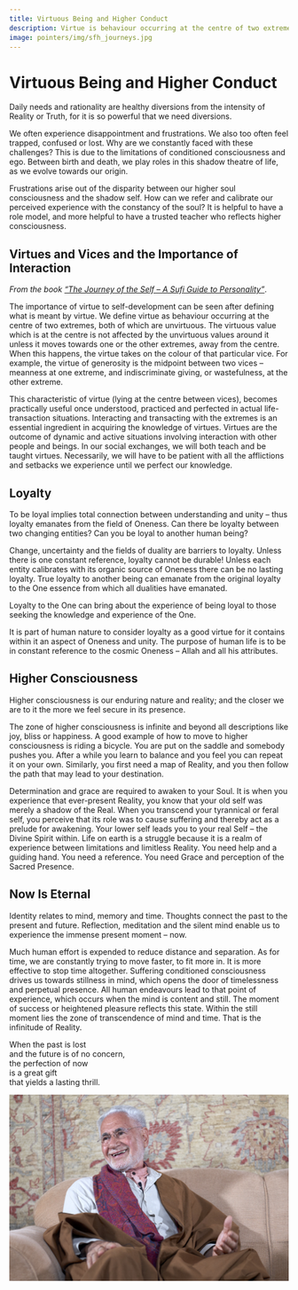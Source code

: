 ```yaml
---
title: Virtuous Being and Higher Conduct
description: Virtue is behaviour occurring at the centre of two extremes, both of which are unvirtuous. From this base, Shaykh Fadhlalla explores loyalty, higher consciousness and the eternal now.
image: pointers/img/sfh_journeys.jpg
---
```


# Virtuous Being and Higher Conduct

<div class="callout">
Daily needs and rationality are healthy diversions from the intensity of Reality or Truth, for it is so powerful that we need diversions.
</div>

We often experience disappointment and frustrations. We also too often feel trapped, confused or lost. Why are we constantly faced with these challenges? This is due to the limitations of conditioned consciousness and ego. Between birth and death, we play roles in this shadow theatre of life, as we evolve towards our origin.  

Frustrations arise out of the disparity between our higher soul consciousness and the shadow self. How can we refer and calibrate our perceived experience with the constancy of the soul? It is helpful to have a role model, and more helpful to have a trusted teacher who reflects higher consciousness.  

## Virtues and Vices and the Importance of Interaction

_From the book <a href="https://zahrapublications.pub/book-TheJourneyOfTheSelf.php#bookTitle" target="_blank">“The Journey of the Self – A Sufi Guide to Personality”</a>_. 

The importance of virtue to self-development can be seen after defining what is meant by virtue. We define virtue as behaviour occurring at the centre of two extremes, both of which are unvirtuous. The virtuous value which is at the centre is not affected by the unvirtuous values around it unless it moves towards one or the other extremes, away from the centre. When this happens, the virtue takes on the colour of that particular vice. For example, the virtue of generosity is the midpoint between two vices – meanness at one extreme, and indiscriminate giving, or wastefulness, at the other extreme.             

This characteristic of virtue (lying at the centre between vices), becomes practically useful once understood, practiced and perfected in actual life-transaction situations. Interacting and transacting with the extremes is an essential ingredient in acquiring the knowledge of virtues.
Virtues are the outcome of dynamic and active situations involving interaction with other people and beings. In our social exchanges, we will both teach and be taught virtues. Necessarily, we will have to be patient with all the afflictions and setbacks we experience until we perfect our knowledge.

## Loyalty   

To be loyal implies total connection between understanding and unity – thus loyalty emanates from the field of Oneness. Can there be loyalty between two changing entities? Can you be loyal to another human being?

Change, uncertainty and the fields of duality are barriers to loyalty. Unless there is one constant reference, loyalty cannot be durable! Unless each entity calibrates with its organic source of Oneness there can be no lasting loyalty. True loyalty to another being can emanate from the original loyalty to the One essence from which all dualities have emanated.    

Loyalty to the One can bring about the experience of being loyal to those seeking the knowledge and experience of the One. 

It is part of human nature to consider loyalty as a good virtue for it contains within it an aspect of Oneness and unity. The purpose of human life is to be in constant reference to the cosmic Oneness – Allah and all his attributes. 

## Higher Consciousness

<div class="callout">
Higher consciousness is our enduring nature and reality; and the closer we are to it the more we feel secure in its presence.
</div>

The zone of higher consciousness is infinite and beyond all descriptions like joy, bliss or happiness. A good example of how to move to higher consciousness is riding a bicycle. You are put on the saddle and somebody pushes you. After a while you learn to balance and you feel you can repeat it on your own. Similarly, you first need a map of Reality, and you then follow the path that may lead to your destination.  

Determination and grace are required to awaken to your Soul. It is when you experience that ever-present Reality, you know that your old self was merely a shadow of the Real. When you transcend your tyrannical or feral self, you perceive that its role was to cause suffering and thereby act as a prelude for awakening. Your lower self leads you to your real Self – the Divine Spirit within. Life on earth is a struggle because it is a realm of experience between limitations and limitless Reality. You need help and a guiding hand. You need a reference. You need Grace and perception of the Sacred Presence.

## Now Is Eternal
       
Identity relates to mind, memory and time. Thoughts connect the past to the present and future. Reflection, meditation and the silent mind enable us to experience the immense present moment – now.  

Much human effort is expended to reduce distance and separation. As for time, we are constantly trying to move faster, to fit more in. It is more effective to stop time altogether. Suffering conditioned consciousness drives us towards stillness in mind, which opens the door of timelessness and perpetual presence. All human endeavours lead to that point of experience, which occurs when the mind is content and still. The moment of success or heightened pleasure reflects this state. Within the still moment lies the zone of transcendence of mind and time. That is the infinitude of Reality.  

<div class="center-poem">
When the past is lost  <br/>
and the future is of no concern,   <br/>
the perfection of now   <br/>
is a great gift  <br/>
that yields a lasting thrill. <br/>
</div>

![Virtuous Being](./img/sfh_laughing.jpg)